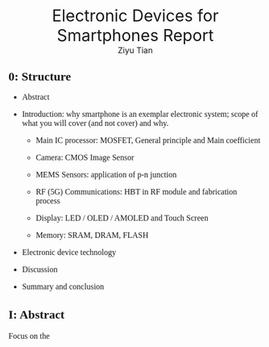<div align='center' ><font size ='6'> Electronic Devices for Smartphones Report </font> </div>

<div align='center' ><font size ='3'>Ziyu Tian</font> </div>


## <font size=5 face=Times New Roman> 0: Structure</font>
<font size=3 face=Times New Roman>


- Abstract 


- Introduction: why smartphone is an exemplar electronic system; scope of what you will cover (and not cover) and why.

    - Main IC processor: MOSFET, General principle and Main coefficient 

    - Camera: CMOS Image Sensor 

    - MEMS Sensors: application of p-n junction 

    - RF (5G) Communications: HBT in RF module and fabrication process

    - Display: LED / OLED / AMOLED and Touch Screen 

    - Memory: SRAM, DRAM, FLASH 


- Electronic device technology 


- Discussion 



- Summary and conclusion



## <font size=5 face=Times New Roman>I: Abstract</font>
<font size=3 face=Times New Roman>

Focus on the 